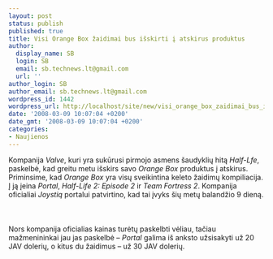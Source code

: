 ```yaml
---
layout: post
status: publish
published: true
title: Visi Orange Box žaidimai bus išskirti į atskirus produktus
author:
  display_name: SB
  login: SB
  email: sb.technews.lt@gmail.com
  url: ''
author_login: SB
author_email: sb.technews.lt@gmail.com
wordpress_id: 1442
wordpress_url: http://localhost/site/new/visi_orange_box_zaidimai_bus_isskirti_i_atskirus_produktus/
date: '2008-03-09 10:07:04 +0200'
date_gmt: '2008-03-09 10:07:04 +0200'
categories:
- Naujienos
---
```

<p>Kompanija <i>Valve</i>, kuri yra sukūrusi pirmojo asmens šaudyklių hitą <i>Half-Lfe</i>, paskelbė, kad greitu metu išskirs savo <i>Orange Box</i> produktus į atskirus. Priminsime, kad <i>Orange Box</i> yra visų sveikintina keleto žaidimų kompiliacija. Į ją įeina <i>Portal</i>, <i>Half-Life 2: Episode 2</i> ir <i>Team Fortress 2</i>. Kompanija oficialiai <i>Joystiq</i> portalui patvirtino, kad tai įvyks šių metų balandžio 9 dieną.<br />
<br><br />
<br>Nors kompanija oficialias kainas turėtų paskelbti vėliau, tačiau mažmenininkai jau jas paskelbė – <i>Portal</i> galima iš anksto užsisakyti už 20 JAV dolerių, o kitus du žaidimus – už 30 JAV dolerių.<br />
<br></p>
